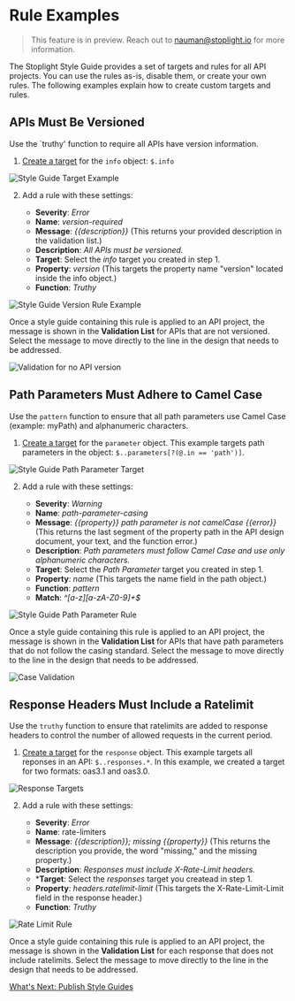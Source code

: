 # Rule Examples

<!-- theme: info -->
<!--Shared style guides are available on the **Professional** and **Enterprise** plans.--> 

> This feature is in preview. Reach out to nauman@stoplight.io for more information.

The Stoplight Style Guide provides a set of targets and rules for all API projects. You can use the rules as-is, disable them, or create your own rules. The following examples explain how to create custom targets and rules.

## APIs Must Be Versioned

Use the `truthy' function to require all APIs have version information. 

1. [Create a target](b-create-targets.md) for the `info` object: `$.info`

![Style Guide Target Example](https://stoplight.io/api/v1/projects/cHJqOjI/images/sQLjb2ANNqA)

2. Add a rule with these settings:

    - **Severity**: *Error* 
    - **Name**: *version-required*
    - **Message**:  *{{description}}* (This returns your provided description in the validation list.) 
    - **Description**: *All APIs must be versioned.*
    - **Target**: Select the *info* target you created in step 1.
    - **Property**: *version* (This targets the property  name "version" located inside the info object.)
    - **Function**: *Truthy* 
  
![Style Guide Version Rule Example](https://stoplight.io/api/v1/projects/cHJqOjI/images/58k0WosYbl0)

Once a style guide containing this rule is applied to an API project, the message is shown in the **Validation List** for APIs that are not versioned. Select the message to move directly to the line in the design that needs to be addressed.

![Validation for no API version](https://stoplight.io/api/v1/projects/cHJqOjI/images/k6OxHA19nZk)

## Path Parameters Must Adhere to Camel Case

Use the `pattern` function to ensure that all path parameters use Camel Case (example: myPath) and alphanumeric characters.

1. [Create a target](b-create-targets.md) for the `parameter` object. This example targets path parameters in the object: `$..parameters[?(@.in == 'path')]`.

![Style Guide Path Parameter Target](https://stoplight.io/api/v1/projects/cHJqOjI/images/HIVUF4DUm2o)

2. Add a rule with these settings:

    - **Severity**: *Warning* 
    - **Name**: *path-parameter-casing*
    - **Message**: *{{property}} path parameter is not camelCase {{error}}* (This returns the last segment of the property path in the API design document, your text, and the function error.) 
    - **Description**: *Path parameters must follow Camel Case and use only alphanumeric characters.*
    - **Target**: Select the *Path Parameter* target you created in step 1.
    - **Property**: *name* (This targets the name field in the path object.)
    - **Function**: *pattern* 
    - **Match**: *^[a-z][a-zA-Z0-9]+$*
    
![Style Guide Path Parameter Rule](https://stoplight.io/api/v1/projects/cHJqOjI/images/K8to0xBk3TI)

Once a style guide containing this rule is applied to an API project, the message is shown in the **Validation List** for APIs that have path parameters that do not follow the casing standard. Select the message to move directly to the line in the design that needs to be addressed.

![Case Validation](https://stoplight.io/api/v1/projects/cHJqOjI/images/rjqUtPFdKdM)

## Response Headers Must Include a Ratelimit

Use the `truthy` function to ensure that ratelimits are added to response headers to control the number of allowed requests in the current period.

1. [Create a target](b-create-targets.md) for the `response` object. This example targets all reponses in an API: `$..responses.*`. In this example, we created a target for two formats: oas3.1 and oas3.0.

![Response Targets](https://stoplight.io/api/v1/projects/cHJqOjI/images/J2RbvdeFmNQ)

2. Add a rule with these settings:
      
   - **Severity**: *Error*
   - **Name**:  rate-limiters
   - **Message**: *{{description}}; missing {{property}}* (This returns the description you provide, the word "missing," and the missing property.)
   - **Description**: *Responses must include X-Rate-Limit headers.*
   - ***Target**: Select the *responses* target you createad in step 1.
   - **Property**: *headers.ratelimit-limit* (This targets the  X-Rate-Limit-Limit field in the response header.)
   - **Function**: *Truthy* 

![Rate Limit Rule](https://stoplight.io/api/v1/projects/cHJqOjI/images/glYcco4RMCY)

Once a style guide containing this rule is applied to an API project, the message is shown in the **Validation List** for each response that does not include ratelimits. Select the message to move directly to the line in the design that needs to be addressed.

[What's Next: Publish Style Guides](e.publish-style-guide.md)